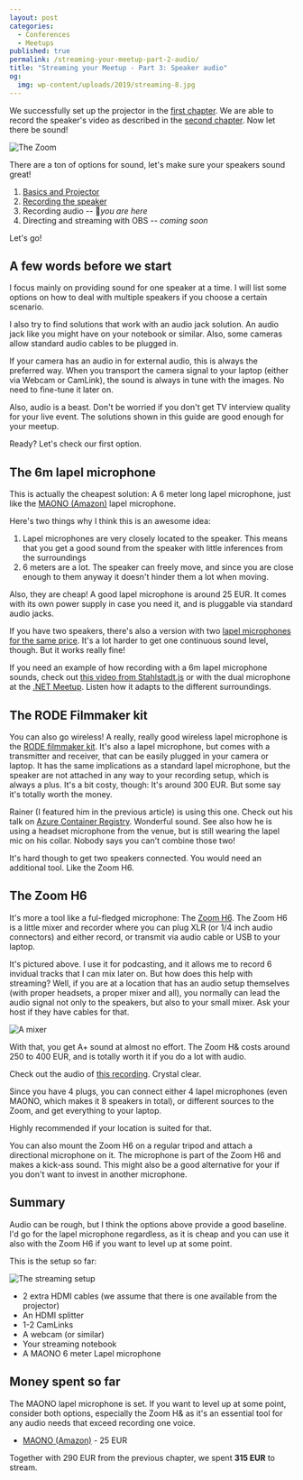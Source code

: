 ```yaml
---
layout: post
categories:
  - Conferences
  - Meetups
published: true
permalink: /streaming-your-meetup-part-2-audio/
title: "Streaming your Meetup - Part 3: Speaker audio"
og:
  img: wp-content/uploads/2019/streaming-8.jpg
---
```


We successfully set up the projector in the [first chapter](/streaming-your-meetup-part-1-projector/).
We are able to record the speaker's video as described in the [second chapter](/streaming-your-meetup-part-2-video/).
Now let there be sound!

![The Zoom](/wp-content/uploads/2019/streaming-7.jpg)

There are a ton of options for sound, let's make sure your speakers sound great!

1. [Basics and Projector](/streaming-your-meetup-part-1-projector/)
2. [Recording the speaker](/streaming-your-meetup-part-2-video/)
3. Recording audio -- 📍*you are here*
4. Directing and streaming with OBS -- *coming soon*

Let's go!

## A few words before we start

I focus mainly on providing sound for one speaker at a time. I will list some options on how to deal
with multiple speakers if you choose a certain scenario.

I also try to find solutions that work with an audio jack solution. An audio jack like you might have on
your notebook or similar. Also, some cameras allow standard audio cables to be plugged in.

If your camera has an audio in for external audio, this is always the preferred way. When you transport
the camera signal to your laptop (either via Webcam or CamLink), the sound is always in tune with the
images. No need to fine-tune it later on.

Also, audio is a beast. Don't be worried if you don't get TV interview quality for your live event.
The solutions shown in this guide are good enough for your meetup.

Ready? Let's check our first option.

## The 6m lapel microphone

This is actually the cheapest solution: A 6 meter long lapel microphone, just like the 
[MAONO (Amazon)](https://www.amazon.de/gp/product/B01M4J5WCM/ref=as_li_tl?ie=UTF8&camp=1638&creative=6742&creativeASIN=B01M4J5WCM&linkCode=as2&tag=buecherplausc-21&linkId=c41dc5980b2a315eb01e0150a02404dc)
lapel microphone.

Here's two things why I think this is an awesome idea:

1. Lapel microphones are very closely located to the speaker. This means that you get a
   good sound from the speaker with little inferences from the surroundings
2. 6 meters are a lot. The speaker can freely move, and since you are close enough
   to them anyway it doesn't hinder them a lot when moving.

Also, they are cheap! A good lapel microphone is around 25 EUR. It comes with its own 
power supply in case you need it, and is pluggable via standard audio jacks.

If you have two speakers, there's also a version with two [lapel microphones for the same price](https://www.amazon.de/gp/product/B075H35NGN/ref=as_li_tl?ie=UTF8&tag=buecherplausc-21&camp=1638&creative=6742&linkCode=as2&creativeASIN=B075H35NGN&linkId=e5342ad3d18e36f551a3934ce2cd559f). It's a lot harder to get one continuous sound level, though.
But it works really fine!

If you need an example of how recording with a 6m lapel microphone sounds, check out [this video from Stahlstadt.js](https://www.youtube.com/watch?v=jscPbqy-W-M&)
or with the dual microphone at the [.NET Meetup](https://www.youtube.com/watch?v=tlszvLLMc4Q&t=4565s). Listen
how it adapts to the different surroundings.

## The RODE Filmmaker kit

You can also go wireless! A really, really good wireless lapel microphone is the
[RODE filmmaker kit](https://www.amazon.de/gp/product/B00TV90DX0/ref=as_li_tl?ie=UTF8&camp=1638&creative=6742&creativeASIN=B00TV90DX0&linkCode=as2&tag=buecherplausc-21&linkId=dbef02a20a363103cc968caa750832dc). 
It's also a lapel microphone, but comes with a transmitter and receiver, that can be
easily plugged in your camera or laptop. It has the same implications as a standard lapel
microphone, but the speaker are not attached in any way to your recording setup, which is
always a plus. It's a bit costy, though: It's around 300 EUR. But some say it's totally worth
the money.

Rainer (I featured him in the previous article) is using this one. Check out his talk
on [Azure Container Registry](https://www.youtube.com/watch?v=k3o0Qm62hhg). Wonderful sound.
See also how he is using a headset microphone from the venue, but is still wearing the lapel
mic on his collar. Nobody says you can't combine those two!

It's hard though to get two speakers connected. You would need an additional tool. Like the
Zoom H6.

## The Zoom H6

It's more a tool like a ful-fledged microphone: The [Zoom H6](https://www.amazon.de/gp/product/B00E0HAQOE/ref=as_li_tl?ie=UTF8&tag=buecherplausc-21&camp=1638&creative=6742&linkCode=as2&creativeASIN=B00E0HAQOE&linkId=66ab2b32eb5068e50bd7db390ff8b5ad). The Zoom H6 is a little mixer and recorder where
you can plug XLR (or 1/4 inch audio connectors) and either record, or transmit via audio cable
or USB to your laptop.

It's pictured above. I use it for podcasting, and it allows me to record 6 invidual tracks that
I can mix later on. But how does this help with streaming? Well, if you are at a location that 
has an audio setup themselves (with proper headsets, a proper mixer and all), you normally
can lead the audio signal not only to the speakers, but also to your small mixer. Ask your
host if they have cables for that.

![A mixer](/wp-content/uploads/2019/streaming-8.jpg)

With that, you get A+ sound at almost no effort. The Zoom H& costs around 250 to 400 EUR, and 
is totally worth it if you do a lot with audio.

Check out the audio of [this recording](https://www.youtube.com/watch?v=hAyXU1yfVDM). Crystal clear.

Since you have 4 plugs, you can connect either 4 lapel microphones (even MAONO, which makes it 8 speakers in total),
or different sources to the Zoom, and get everything to your laptop.

Highly recommended if your location is suited for that.

You can also mount the Zoom H6 on a regular tripod and attach a directional microphone on it. The
microphone is part of the Zoom H6 and makes a kick-ass sound. This might also be a good
alternative for your if you don't want to invest in another microphone.


## Summary

Audio can be rough, but I think the options above provide a good baseline. I'd go for the lapel
microphone regardless, as it is cheap and you can use it also with the Zoom H6 if you want to
level up at some point.

This is the setup so far:

![The streaming setup](/wp-content/uploads/2019/streaming-9.png)

- 2 extra HDMI cables (we assume that there is one available from the projector)
- An HDMI splitter
- 1-2 CamLinks
- A webcam (or similar)
- Your streaming notebook
- A MAONO 6 meter Lapel microphone


## Money spent so far

The MAONO lapel microphone is set. If you want to level up at some point, consider both options, 
especially the Zoom H& as it's an essential tool for any audio needs that exceed recording one
voice.

- [MAONO (Amazon)](https://www.amazon.de/gp/product/B01M4J5WCM/ref=as_li_tl?ie=UTF8&camp=1638&creative=6742&creativeASIN=B01M4J5WCM&linkCode=as2&tag=buecherplausc-21&linkId=c41dc5980b2a315eb01e0150a02404dc) - 25 EUR

Together with 290 EUR from the previous chapter, we spent **315 EUR** to stream.
